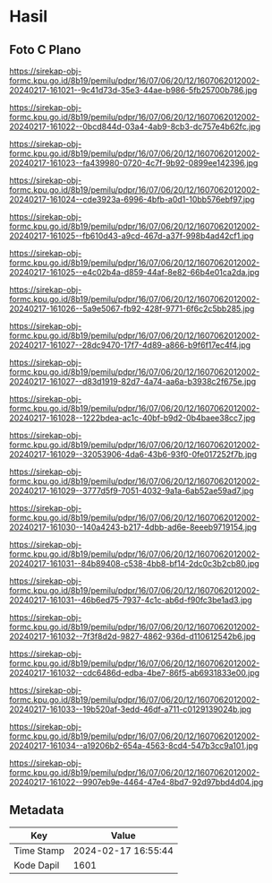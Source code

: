 # Hasil

## Foto C Plano

https://sirekap-obj-formc.kpu.go.id/8b19/pemilu/pdpr/16/07/06/20/12/1607062012002-20240217-161021--9c41d73d-35e3-44ae-b986-5fb25700b786.jpg

https://sirekap-obj-formc.kpu.go.id/8b19/pemilu/pdpr/16/07/06/20/12/1607062012002-20240217-161022--0bcd844d-03a4-4ab9-8cb3-dc757e4b62fc.jpg

https://sirekap-obj-formc.kpu.go.id/8b19/pemilu/pdpr/16/07/06/20/12/1607062012002-20240217-161023--fa439980-0720-4c7f-9b92-0899ee142396.jpg

https://sirekap-obj-formc.kpu.go.id/8b19/pemilu/pdpr/16/07/06/20/12/1607062012002-20240217-161024--cde3923a-6996-4bfb-a0d1-10bb576ebf97.jpg

https://sirekap-obj-formc.kpu.go.id/8b19/pemilu/pdpr/16/07/06/20/12/1607062012002-20240217-161025--fb610d43-a9cd-467d-a37f-998b4ad42cf1.jpg

https://sirekap-obj-formc.kpu.go.id/8b19/pemilu/pdpr/16/07/06/20/12/1607062012002-20240217-161025--e4c02b4a-d859-44af-8e82-66b4e01ca2da.jpg

https://sirekap-obj-formc.kpu.go.id/8b19/pemilu/pdpr/16/07/06/20/12/1607062012002-20240217-161026--5a9e5067-fb92-428f-9771-6f6c2c5bb285.jpg

https://sirekap-obj-formc.kpu.go.id/8b19/pemilu/pdpr/16/07/06/20/12/1607062012002-20240217-161027--28dc9470-17f7-4d89-a866-b9f6f17ec4f4.jpg

https://sirekap-obj-formc.kpu.go.id/8b19/pemilu/pdpr/16/07/06/20/12/1607062012002-20240217-161027--d83d1919-82d7-4a74-aa6a-b3938c2f675e.jpg

https://sirekap-obj-formc.kpu.go.id/8b19/pemilu/pdpr/16/07/06/20/12/1607062012002-20240217-161028--1222bdea-ac1c-40bf-b9d2-0b4baee38cc7.jpg

https://sirekap-obj-formc.kpu.go.id/8b19/pemilu/pdpr/16/07/06/20/12/1607062012002-20240217-161029--32053906-4da6-43b6-93f0-0fe017252f7b.jpg

https://sirekap-obj-formc.kpu.go.id/8b19/pemilu/pdpr/16/07/06/20/12/1607062012002-20240217-161029--3777d5f9-7051-4032-9a1a-6ab52ae59ad7.jpg

https://sirekap-obj-formc.kpu.go.id/8b19/pemilu/pdpr/16/07/06/20/12/1607062012002-20240217-161030--140a4243-b217-4dbb-ad6e-8eeeb9719154.jpg

https://sirekap-obj-formc.kpu.go.id/8b19/pemilu/pdpr/16/07/06/20/12/1607062012002-20240217-161031--84b89408-c538-4bb8-bf14-2dc0c3b2cb80.jpg

https://sirekap-obj-formc.kpu.go.id/8b19/pemilu/pdpr/16/07/06/20/12/1607062012002-20240217-161031--46b6ed75-7937-4c1c-ab6d-f90fc3be1ad3.jpg

https://sirekap-obj-formc.kpu.go.id/8b19/pemilu/pdpr/16/07/06/20/12/1607062012002-20240217-161032--7f3f8d2d-9827-4862-936d-d110612542b6.jpg

https://sirekap-obj-formc.kpu.go.id/8b19/pemilu/pdpr/16/07/06/20/12/1607062012002-20240217-161032--cdc6486d-edba-4be7-86f5-ab6931833e00.jpg

https://sirekap-obj-formc.kpu.go.id/8b19/pemilu/pdpr/16/07/06/20/12/1607062012002-20240217-161033--19b520af-3edd-46df-a711-c0129139024b.jpg

https://sirekap-obj-formc.kpu.go.id/8b19/pemilu/pdpr/16/07/06/20/12/1607062012002-20240217-161034--a19206b2-654a-4563-8cd4-547b3cc9a101.jpg

https://sirekap-obj-formc.kpu.go.id/8b19/pemilu/pdpr/16/07/06/20/12/1607062012002-20240217-161022--9907eb9e-4464-47e4-8bd7-92d97bbd4d04.jpg


## Metadata

| Key        | Value               |
| ---------- | ------------------- |
| Time Stamp | 2024-02-17 16:55:44 |
| Kode Dapil | 1601                |



